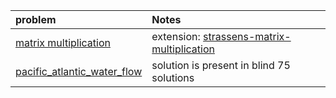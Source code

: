 | problem | Notes |
|:-------|:-------|
| [matrix multiplication](https://www.geeksforgeeks.org/c-program-multiply-two-matrices/) | extension: [strassens-matrix-multiplication](https://www.geeksforgeeks.org/strassens-matrix-multiplication/) |
| [pacific_atlantic_water_flow](https://leetcode.com/problems/pacific-atlantic-water-flow/description/) | solution is present in blind 75 solutions | 

